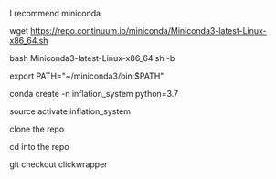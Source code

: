 I recommend  miniconda

wget https://repo.continuum.io/miniconda/Miniconda3-latest-Linux-x86_64.sh

bash Miniconda3-latest-Linux-x86_64.sh -b

export PATH="~/miniconda3/bin:$PATH"

conda create -n inflation_system python=3.7

source activate inflation_system

clone the repo

cd into the repo

git checkout clickwrapper
